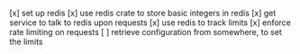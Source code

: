 [x] set up redis
[x] use redis crate to store basic integers in redis
[x] get service to talk to redis upon requests
[x] use redis to track limits
[x] enforce rate limiting on requests
[ ] retrieve configuration from somewhere, to set the limits
